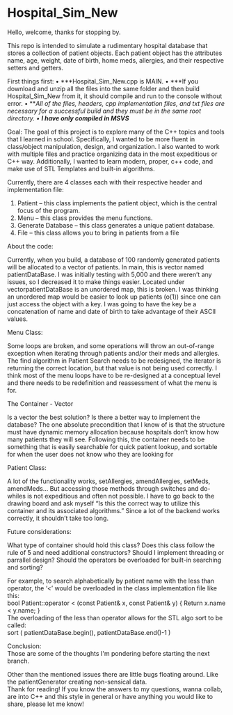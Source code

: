 # Hospital_Sim_New

Hello, welcome, thanks for stopping by.

This repo is intended to simulate a rudimentary hospital database that stores a collection of patient objects. Each patient object has the attributes name, age, weight, date of birth, home meds, allergies, and their respective setters and getters.   

First things first:
• ***Hospital_Sim_New.cpp is MAIN.
• ***If you download and unzip all the files into the same folder and then build Hospital_Sim_New from it, it should compile and run to the console without error.
• ***All of the files, headers, cpp implementation files, and txt files are necessary for a successful build and they must be in the same root directory. 
• *****I have only compiled in MSVS******

Goal: 
	The goal of this project is to explore many of the C++ topics and tools that I learned in school. Specifically, I wanted to be more fluent in class/object manipulation, design, and organization. I also wanted to work with multiple files and practice organizing data in the most expeditious or C++ way. Additionally, I wanted to learn modern, proper, c++ code, and make use of STL Templates and built-in algorithms. 

Currently, there are 4 classes each with their respective header and implementation file:
1.	Patient – this class implements the patient object, which is the central focus of the program.
2.	Menu – this class provides the menu functions.
3.	Generate Database – this class generates a unique patient database.
4.	File – this class allows you to bring in patients from a file

About the code:
	
Currently, when you build, a database of 100 randomly generated patients will be allocated to a vector of patients. In main, this is vector named patientDataBase. I was initially testing with 5,000 and there weren’t any issues, so I decreased it to make things easier. Located under vector<Patient>patientDataBase is an unordered map, this is broken. I was thinking an unordered map would be easier to look up patients (o(1)) since one can just access the object with a key. I was going to have the key be a concatenation of name and date of birth to take advantage of their ASCII values.

Menu Class:
	
Some loops are broken, and some operations will throw an out-of-range exception when iterating through patients and/or their meds and allergies.
The find algorithm in Patient Search needs to be redesigned, the iterator is returning the correct location, but that value is not being used correctly.
I think most of the menu loops have to be re-designed at a conceptual level and there needs to be redefinition and reassessment of what the menu is for. 

The Container - Vector

Is a vector the best solution? Is there a better way to implement the database? The one absolute precondition that I know of is that the structure must have dynamic memory allocation because hospitals don’t know how many patients they will see. Following this, the container needs to be something that is easily searchable for quick patient lookup, and sortable for when the user does not know who they are looking for 

Patient Class: 
	
A lot of the functionality works, setAllergies, amendAllergies, setMeds, amendMeds… But accessing those methods through switches and do-whiles is not expeditious and often not possible. I have to go back to the drawing board and ask myself “Is this the correct way to utilize this container and its associated algorithms.” Since a lot of the backend works correctly, it shouldn’t take too long.

Future considerations:
	
What type of container should hold this class? Does this class follow the rule of 5 and need additional constructors? Should I implement threading or parrallel design? Should the operators be overloaded for built-in searching and sorting?

For example, to search alphabetically by patient name with the less than operator, the ‘<’ would be overloaded in the class implementation file like this: 		
        bool Patient::operator < (const Patient& x, const Patient& y)
		{
		Return x.name < y.name;
		} 	
	The overloading of the less than operator allows for the STL algo sort to be called:		
        sort ( patientDataBase.begin(), patientDataBase.end()-1 )  
    
Conclusion:    
Those are some of the thoughts I'm pondering before starting the next branch.
            
Other than the mentioned issues there are little bugs floating around. Like the patientGenerator creating non-sensical data.            
Thank for reading! If you know the answers to my questions, wanna collab, are into C++ and this style in general or have anything you would like to share, please let me know!



  
